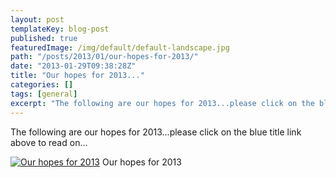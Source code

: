```yaml
---
layout: post
templateKey: blog-post
published: true
featuredImage: /img/default/default-landscape.jpg
path: "/posts/2013/01/our-hopes-for-2013/"
date: "2013-01-29T09:38:28Z"
title: "Our hopes for 2013..."
categories: []
tags: [general]
excerpt: "The following are our hopes for 2013...please click on the blue title link above to read on...Our h..."
---
```


The following are our hopes for 2013...please click on the blue title link above to read on...

[![Our hopes for 2013](https://f000.backblazeb2.com/file/avm-wp-uploads/2013/01/hopes-for-2013.jpg)](https://f000.backblazeb2.com/file/avm-wp-uploads/2013/01/hopes-for-2013.jpg) Our hopes for 2013
